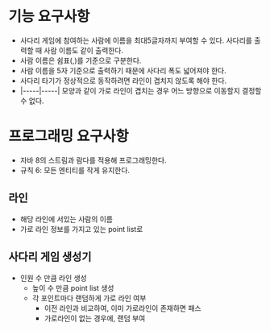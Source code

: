 # 기능 요구사항
- 사다리 게임에 참여하는 사람에 이름을 최대5글자까지 부여할 수 있다. 사다리를 출력할 때 사람 이름도 같이 출력한다.
- 사람 이름은 쉼표(,)를 기준으로 구분한다.
- 사람 이름을 5자 기준으로 출력하기 때문에 사다리 폭도 넓어져야 한다.
- 사다리 타기가 정상적으로 동작하려면 라인이 겹치지 않도록 해야 한다.
- |-----|-----| 모양과 같이 가로 라인이 겹치는 경우 어느 방향으로 이동할지 결정할 수 없다.

# 프로그래밍 요구사항
- 자바 8의 스트림과 람다를 적용해 프로그래밍한다.
- 규칙 6: 모든 엔티티를 작게 유지한다.

## 라인
- 해당 라인에 서있는 사람의 이름
- 가로 라인 정보를 가지고 있는 point list로

## 사다리 게임 생성기
- 인원 수 만큼 라인 생성
  - 높이 수 만큼 point list 생성
  - 각 포인트마다 랜덤하게 가로 라인 여부
    - 이전 라인과 비교하여, 이미 가로라인이 존재하면 패스
    - 가로라인이 없는 경우에, 랜덤 부여

  
